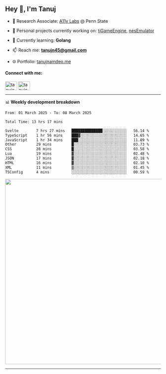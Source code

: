 <h2>Hey 👋, I'm Tanuj</h2>

- 🔬 Research Associate: [A11y Labs](https://a11y.ist.psu.edu/) @ Penn State 

- 🔭 Personal projects currently working on: [tjGameEngine](https://github.com/tanujn45/tjGameEngine), [nesEmulator](https://github.com/tanujn45/nesEmulator)

- 🌱 Currently learning: **Golang**

- 📫 Reach me: **tanujn45@gmail.com**

- 🌐 Portfolio: [tanujnamdeo.me](https://tanujnamdeo.me/)

<h4 align="left">Connect with me:</h4>
<p align="left">
<a href="https://twitter.com/tanujn45" target="blank"><img align="center" src="https://raw.githubusercontent.com/rahuldkjain/github-profile-readme-generator/master/src/images/icons/Social/twitter.svg" alt="tanujn45" height="28" width="38" /></a>
<a href="https://linkedin.com/in/tanujn45" target="blank"><img align="center" src="https://raw.githubusercontent.com/rahuldkjain/github-profile-readme-generator/master/src/images/icons/Social/linked-in-alt.svg" alt="tanujn45" height="28" width="38" /></a>
</p>

-------

📊 **Weekly development breakdown**
<!--START_SECTION:waka-->

```txt
From: 01 March 2025 - To: 08 March 2025

Total Time: 13 hrs 17 mins

Svelte        7 hrs 27 mins   ██████████████░░░░░░░░░░░   56.14 %
TypeScript    1 hr 56 mins    ███▓░░░░░░░░░░░░░░░░░░░░░   14.65 %
JavaScript    1 hr 34 mins    ███░░░░░░░░░░░░░░░░░░░░░░   11.89 %
Other         29 mins         █░░░░░░░░░░░░░░░░░░░░░░░░   03.73 %
CSS           28 mins         █░░░░░░░░░░░░░░░░░░░░░░░░   03.58 %
Lua           19 mins         ▓░░░░░░░░░░░░░░░░░░░░░░░░   02.48 %
JSON          17 mins         ▓░░░░░░░░░░░░░░░░░░░░░░░░   02.18 %
HTML          16 mins         ▓░░░░░░░░░░░░░░░░░░░░░░░░   02.10 %
XML           11 mins         ▒░░░░░░░░░░░░░░░░░░░░░░░░   01.45 %
TSConfig      4 mins          ░░░░░░░░░░░░░░░░░░░░░░░░░   00.59 %
```

<!--END_SECTION:waka-->

<img src="https://wakatime.com/share/@018e9abd-1aa4-4aa6-9db7-5ca3b999e810/4650b67a-98aa-46b4-b598-3d8a2451f0df.svg" width="600"/>

-------
